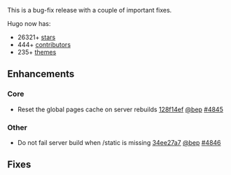 

This is a bug-fix release with a couple of important fixes.


Hugo now has:

* 26321+ [stars](https://github.com/gohugoio/hugo/stargazers)
* 444+ [contributors](https://github.com/gohugoio/hugo/graphs/contributors)
* 235+ [themes](http://themes.gohugo.io/)

## Enhancements

### Core

* Reset the global pages cache on server rebuilds [128f14ef](https://github.com/gohugoio/hugo/commit/128f14efad90886ffef37c01ac1e20436a732f97) [@bep](https://github.com/bep) [#4845](https://github.com/gohugoio/hugo/issues/4845)

### Other

* Do not fail server build when /static is missing [34ee27a7](https://github.com/gohugoio/hugo/commit/34ee27a78b9e2b5f475d44253ae234067b76cc6e) [@bep](https://github.com/bep) [#4846](https://github.com/gohugoio/hugo/issues/4846)

## Fixes





